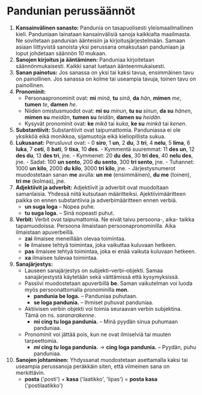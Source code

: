 # Pandunian perussäännöt

1. **Kansainvälinen sanasto:**
   Pandunia on tasapuolisesti yleismaailmallinen kieli.
   Panduniaan lainataan kansainvälisiä sanoja kaikkialta maailmasta.
   Ne sovitetaan pandunian äänteisiin ja kirjoitusjärjestelmään.
   Samaan asiaan liittyvistä sanoista yksi perussana omaksutaan panduniaan ja loput johdetaan säännön 10 mukaan.
2. **Sanojen kirjoitus ja ääntäminen:**
   Panduniaa kirjoitetaan säännönmukaisesti.
   Kaikki sanat luetaan äänteenmukaisesti.
3. **Sanan painotus:**
   Jos sanassa on yksi tai kaksi tavua, ensimmäinen tavu on painollinen.
   Jos sanassa on kolme tai useampia tavuja, toinen tavu on painollinen.
4. **Pronominit:**
    - Personaapronominit ovat:
     **mi** _minä_, **tu** _sinä_, **da** _hän_,
     **mimen** _me_, **tumen** _te_, **damen** _he_.
    - Niiden omistusmuodot ovat:
      **mi su** _minun_, **tu su** _sinun_, **da su** _hänen_,
      **mimen su** _meidän_, **tumen su** _teidän_, **damen su** _heidän_.
     - Kysyvät pronominit ovat: **ke** _mikä_ tai _kuka_, **ke su** _minkä_ tai _kenen_.
5. **Substantiivit:**
   Substantiivit ovat taipumattomia.
   Panduniassa ei ole yksikköä eikä monikkoa, sijamuotoja eikä kieliopillista sukua.
6. **Lukusanat:**
   Perusluvut ovat:
       - 0 **siro**, 1 **un**, 2 **du**, 3 **tri**, 4 **nelu**, 5 **lima**, 6 **luka**,
         7 **ceti**, 8 **bati**, 9 **tisa**, 10 **des**.
       - Kymmentä suuremmat: 11 **des un**, 12 **des du**, 13 **des tri**, jne.
       - Kymmenet: 20 **du des**, 30 **tri des**, 40 **nelu des**, jne.
       - Sadat: 100 **un sento**, 200 **du sento**, 300 **tri sento**, jne.
       - Tuhannet: 1000 **un kilo**, 2000 **du kilo**, 3000 **tri kilo**, jne.
       - Järjestysnumerot muodostetaan sanan **me** avulla:
         **un me** (ensimmäinen), **du me** (toinen), **tri me** (kolmas), jne.
7. **Adjektiivit ja adverbit:**
   Adjektiivit ja adverbit ovat muodoltaan samanlaisia.
   Yhdessä niitä kutsutaan määritteiksi.
   Ajektiivimääritteen paikka on ennen substantiivia ja adverbimääritteen ennen verbiä.
    - **un suga loga**
      – Nopea puhe.
    - **tu suga loga.**
      – Sinä nopeasti puhut.
8. **Verbit:**
   Verbit ovat taipumattomia.
   Ne eivät taivu persoona-, aika- taikka tapamuodoissa.
   Persoona ilmaistaan persoonapronominilla.
   Aika ilmaistaan apuverbeillä.
    - **zai**
      ilmaisee meneillään olevaa toimintaa.
    - **le**
      ilmaisee tehtyä toimintaa, joka vaikuttaa kuluvaan hetkeen.
    - **pas**
      ilmaisee tehtyä toimintaa, joka ei enää vaikuta kuluvaan hetkeen.
    - **xa**
      ilmaisee tulevaa toimintaa.
10. **Sanajärjestys:**
    - Lauseen sanajärjestys on subjekti–verbi–objekti.
      Samaa sanajärjestystä käytetään sekä väittämissä että kysymyksissä.
    - Passiivi muodostetaan apuverbillä **be**.
      Saman vaikutelman voi luoda myös persoonattomalla pronominilla **mon**.
        - **pandunia be loga.**
          – Panduniaa puhutaan.
        - **se loga pandunia.**
          – Ihmiset puhuvat panduniaa.
    - Aktiivisen verbin objekti voi toimia seuraavan verbin subjektina.
      Tämä on ns. _saranarakenne_.
        - **mi cing tu loga pandunia.**
          – Minä pyydän sinua puhumaan panduniaa.
    - Pronominit voi jättää pois, kun ne ovat ilmiselviä tai muuten tarpeettomia.
        - **_mi_ cing _tu_ loga pandunia.**
          → **cing loga pandunia.**
          – Pyydän, puhu panduniaa.
10. **Sanojen johtaminen:**
    Yhdyssanat muodostetaan asettamalla kaksi tai useampia perussanoja peräkkäin
    siten, että viimeinen sana on merkittävin.
    - **posta**
      ('posti') +
      **kasa**
      ('laatikko', 'lipas') =
      **posta kasa**
      ('postilaatikko')

